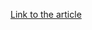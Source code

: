 [Link to the article](https://research.checkpoint.com/2024/massive-phishing-campaign-deploys-latest-rhadamanthys-version/)
